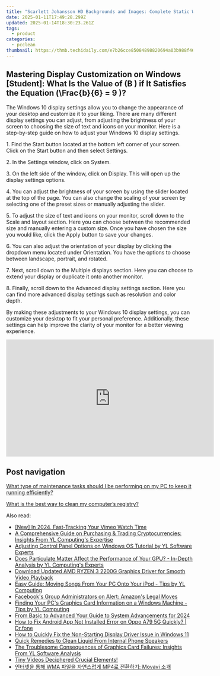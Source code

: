 ```yaml
---
title: "Scarlett Johansson HD Backgrounds and Images: Complete Static Wallpaper Package From YL Computing Software"
date: 2025-01-11T17:49:28.299Z
updated: 2025-01-14T18:30:23.261Z
tags:
  - product
categories:
  - pcclean
thumbnail: https://thmb.techidaily.com/e7b26cce85084898820694a03b988f46853880c83b86563e047e92a3e8096101.jpg
---
```


## Mastering Display Customization on Windows [Student]: What Is the Value of \(B \) if It Satisfies the Equation \(\Frac{b}{6} = 9 \)?

The Windows 10 display settings allow you to change the appearance of your desktop and customize it to your liking. There are many different display settings you can adjust, from adjusting the brightness of your screen to choosing the size of text and icons on your monitor. Here is a step-by-step guide on how to adjust your Windows 10 display settings. 

1\. Find the Start button located at the bottom left corner of your screen. Click on the Start button and then select Settings.

2\. In the Settings window, click on System.

3\. On the left side of the window, click on Display. This will open up the display settings options. 

4\. You can adjust the brightness of your screen by using the slider located at the top of the page. You can also change the scaling of your screen by selecting one of the preset sizes or manually adjusting the slider.

5\. To adjust the size of text and icons on your monitor, scroll down to the Scale and layout section. Here you can choose between the recommended size and manually entering a custom size. Once you have chosen the size you would like, click the Apply button to save your changes.

6\. You can also adjust the orientation of your display by clicking the dropdown menu located under Orientation. You have the options to choose between landscape, portrait, and rotated.

7\. Next, scroll down to the Multiple displays section. Here you can choose to extend your display or duplicate it onto another monitor.

8\. Finally, scroll down to the Advanced display settings section. Here you can find more advanced display settings such as resolution and color depth. 

By making these adjustments to your Windows 10 display settings, you can customize your desktop to fit your personal preference. Additionally, these settings can help improve the clarity of your monitor for a better viewing experience.

<!-- affiliate ads begin -->
<iframe width="560" height="315" src="https://www.youtube.com/embed/QPAKth3O_5c?si=3YDfzJAZMDp1gFRz" title="YouTube video player" frameborder="0" allow="accelerometer; autoplay; clipboard-write; encrypted-media; gyroscope; picture-in-picture; web-share" referrerpolicy="strict-origin-when-cross-origin" allowfullscreen></iframe>
<!-- affiliate ads end -->

## Post navigation

[What type of maintenance tasks should I be performing on my PC to keep it running efficiently?](https://tools.techidaily.com/pcclean/products/)

[What is the best way to clean my computer’s registry?](https://tools.techidaily.com/pcclean/products/)

<ins class="adsbygoogle"
     style="display:block"
     data-ad-format="autorelaxed"
     data-ad-client="ca-pub-7571918770474297"
     data-ad-slot="1223367746"></ins>

<ins class="adsbygoogle"
     style="display:block"
     data-ad-client="ca-pub-7571918770474297"
     data-ad-slot="8358498916"
     data-ad-format="auto"
     data-full-width-responsive="true"></ins>

<span class="atpl-alsoreadstyle">Also read:</span>
<div><ul>
<li><a href="https://vimeo-videos.techidaily.com/new-in-2024-fast-tracking-your-vimeo-watch-time/"><u>[New] In 2024, Fast-Tracking Your Vimeo Watch Time</u></a></li>
<li><a href="https://win-updates.techidaily.com/a-comprehensive-guide-on-purchasing-and-trading-cryptocurrencies-insights-from-yl-computings-expertise/"><u>A Comprehensive Guide on Purchasing & Trading Cryptocurrencies: Insights From YL Computing's Expertise</u></a></li>
<li><a href="https://win-updates.techidaily.com/adjusting-control-panel-options-on-windows-os-tutorial-by-yl-software-experts/"><u>Adjusting Control Panel Options on Windows OS Tutorial by YL Software Experts</u></a></li>
<li><a href="https://win-updates.techidaily.com/does-particulate-matter-affect-the-performance-of-your-gpu-in-depth-analysis-by-yl-computings-experts/"><u>Does Particulate Matter Affect the Performance of Your GPU? - In-Depth Analysis by YL Computing's Experts</u></a></li>
<li><a href="https://win-dash.techidaily.com/download-updated-amd-ryzen-3-2200g-graphics-driver-for-smooth-video-playback/"><u>Download Updated AMD RYZEN 3 2200G Graphics Driver for Smooth Video Playback</u></a></li>
<li><a href="https://win-updates.techidaily.com/easy-guide-moving-songs-from-your-pc-onto-your-ipod-tips-by-yl-computing/"><u>Easy Guide: Moving Songs From Your PC Onto Your iPod - Tips by YL Computing</u></a></li>
<li><a href="https://facebook.techidaily.com/facebooks-group-administrators-on-alert-amazons-legal-moves/"><u>Facebook's Group Administrators on Alert: Amazon's Legal Moves</u></a></li>
<li><a href="https://win-updates.techidaily.com/finding-your-pcs-graphics-card-information-on-a-windows-machine-tips-by-yl-computing/"><u>Finding Your PC's Graphics Card Information on a Windows Machine - Tips by YL Computing</u></a></li>
<li><a href="https://some-knowledge.techidaily.com/from-basic-to-advanced-your-guide-to-system-advancements-for-2024/"><u>From Basic to Advanced Your Guide to System Advancements for 2024</u></a></li>
<li><a href="https://change-location.techidaily.com/how-to-fix-android-app-not-installed-error-on-oppo-a79-5g-quickly-drfone-by-drfone-fix-android-problems-fix-android-problems/"><u>How to Fix Android App Not Installed Error on Oppo A79 5G Quickly? | Dr.fone</u></a></li>
<li><a href="https://games-able.techidaily.com/how-to-quickly-fix-the-non-starting-display-driver-issue-in-windows-11/"><u>How to Quickly Fix the Non-Starting Display Driver Issue in Windows 11</u></a></li>
<li><a href="https://fox-that.techidaily.com/quick-remedies-to-clean-liquid-from-internal-phone-speakers/"><u>Quick Remedies to Clean Liquid From Internal Phone Speakers</u></a></li>
<li><a href="https://win-updates.techidaily.com/the-troublesome-consequences-of-graphics-card-failures-insights-from-yl-software-analysis/"><u>The Troublesome Consequences of Graphics Card Failures: Insights From YL Software Analysis</u></a></li>
<li><a href="https://youtube-clips.techidaily.com/1716464524473-tiny-videos-deciphered-crucial-elements/"><u>Tiny Videos Deciphered Crucial Elements!</u></a></li>
<li><a href="https://eaxpv-info.techidaily.com/1726227717138-wma-mp4-movavi/"><u>인터넷을 통해 WMA 파일을 자연스럽게 MP4로 전환하기: Movavi 소개</u></a></li>
</ul></div>

